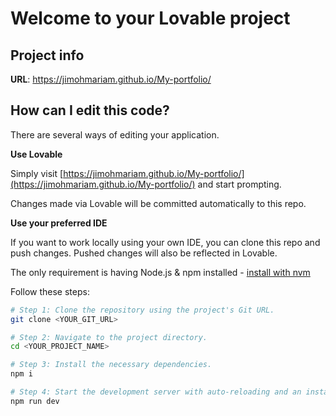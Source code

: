 # Welcome to your Lovable project

## Project info

**URL**: https://jimohmariam.github.io/My-portfolio/

## How can I edit this code?

There are several ways of editing your application.

**Use Lovable**

Simply visit [https://jimohmariam.github.io/My-portfolio/](https://jimohmariam.github.io/My-portfolio/) and start prompting.

Changes made via Lovable will be committed automatically to this repo.

**Use your preferred IDE**

If you want to work locally using your own IDE, you can clone this repo and push changes. Pushed changes will also be reflected in Lovable.

The only requirement is having Node.js & npm installed - [install with nvm](https://github.com/nvm-sh/nvm#installing-and-updating)

Follow these steps:

```sh
# Step 1: Clone the repository using the project's Git URL.
git clone <YOUR_GIT_URL>

# Step 2: Navigate to the project directory.
cd <YOUR_PROJECT_NAME>

# Step 3: Install the necessary dependencies.
npm i

# Step 4: Start the development server with auto-reloading and an instant preview.
npm run dev
